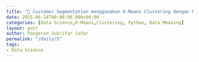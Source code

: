 ```yaml
---
title: "🎯 Customer Segmentation menggunakan K-Means Clustering dengan Python"
date: 2025-06-24T00:00:00.000+00:00
categories: [Data Science,K-Means,Clustering, Python, Data Meaning]
layout: post
author: Pangeran Juhrifar Jafar
permalink: "/daily/5"
tags:
- Data Science
---
```




